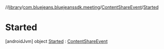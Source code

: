 //[library](../../../../index.md)/[com.bluejeans.bluejeanssdk.meeting](../../index.md)/[ContentShareEvent](../index.md)/[Started](index.md)



# Started  
 [androidJvm] object [Started](index.md) : [ContentShareEvent](../index.md)   

